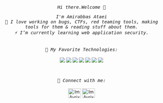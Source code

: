 <p align="center">
      <samp>
         <em>Hi there.Welcome 👋</em>
      </samp><br>
   </p>
   <p align="center">
      <samp>
         <em>I'm Amirabbas Ataei</em>
            <br>
            <em>🚀 I love working on bugs, CTFs, red teaming tools, making tools for them & reading stuff about them.</em>
            <br>
            <em>⚡ I’m currently learning web application security.</em>
            <br>
      </samp><br>
</p>

<p align="center">
   <samp>
    <em>🔧 My Favorite Technologies:</em>
    <br>
  </samp><br>
<img src="https://img.shields.io/badge/Python-5c1086?style=for-the-badge&logo=python&logoColor=white">
<img src="https://img.shields.io/badge/Go-442157?style=for-the-badge&logo=go&logoColor=white">
<img src="https://img.shields.io/badge/JavaScript-5c1086?style=for-the-badge&logo=javascript&logoColor=white">
<img src="https://img.shields.io/badge/MySQL-442157?style=for-the-badge&logo=mysql&logoColor=white">
<img src="https://img.shields.io/badge/Git-5c1086?style=for-the-badge&logo=git&logoColor=white">
<img src="https://img.shields.io/badge/Linux-442157?style=for-the-badge&logo=linux&logoColor=white">
<img src="https://img.shields.io/badge/Arch%20Linux-5c1086?style=for-the-badge&logo=archlinux&logoColor=white">
 </p>
<br>
 <p align="center">
   <samp>
    <em>📨 Connect with me:</em>
    <br>
  </samp><br>
<a href="https://instagram.com/ImAyrix" rel="nofollow"><img align="center" src="https://raw.githubusercontent.com/rahuldkjain/github-profile-readme-generator/master/src/images/icons/Social/instagram.svg" alt="ImAyrix" height="30" width="40" /></a></a>
<a href="https://twitter.com/ImAyrix" rel="nofollow"><img align="center" src="https://raw.githubusercontent.com/rahuldkjain/github-profile-readme-generator/master/src/images/icons/Social/twitter.svg" alt="ImAyrix" height="30" width="40"></a>
</p>
